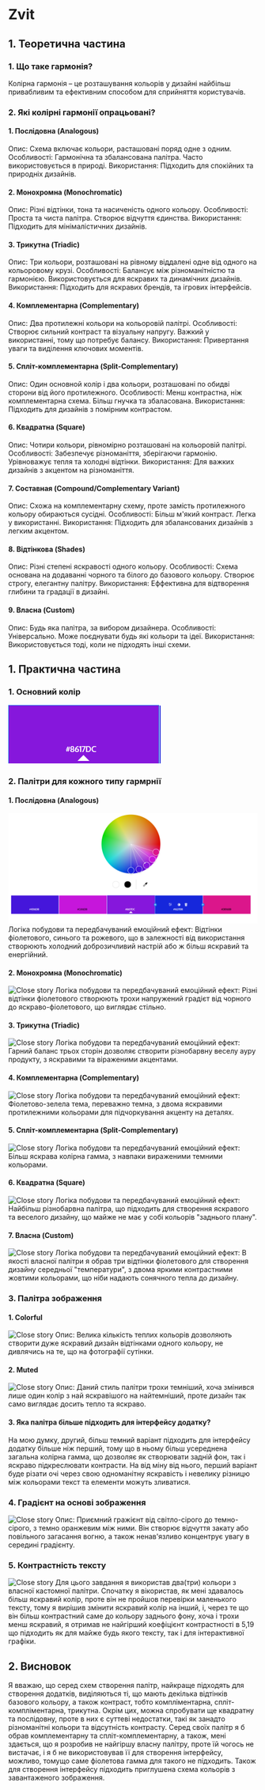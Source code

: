 # Zvit
## 1. Теоретична частина
### 1. Що таке гармонія?
Колірна гармонія – це розташування кольорів у дизайні найбільш привабливим та ефективним способом для сприйняття користувачів.
### 2.	Які колірні гармонії опрацьовані?
#### 1. Послідовна (Analogous)
Опис: Схема включає кольори, расташовані поряд одне з одним.
Особливості:
Гармонічна та збалансована палітра.
Часто використовується в природі.
Використання: Підходить для спокійних та природніх дизайнів.

#### 2. Монохромна (Monochromatic)
Опис: Різні відтінки, тона та насиченість одного кольору.
Особливості:
Проста та чиста палітра.
Створює відчуття єдинства.
Використання: Підходить для мінімалістичних дизайнів.

#### 3. Трикутна (Triadic)
Опис: Три кольори, розташовані на рівному віддалені одне від одного на кольоровому крузі.
Особливості:
Балансує між різноманітністю та гармонією.
Використовується для яскравих та динамічних дизайнів.
Використання: Підходить для яскравих брендів, та ігрових інтерфейсів.

#### 4. Комплементарна (Complementary)
Опис: Два протилежні кольори на кольоровій палітрі.
Особливості:
Створює сильний контраст та візуальну напругу.
Важкий у використанні, тому що потребує балансу.
Використання: Привертання уваги та виділення ключових моментів.

#### 5. Спліт-комплементарна (Split-Complementary)
Опис: Один основной колір і два кольори, розташовані по обидві сторони від його протилежного.
Особливості:
Менш контрастна, ніж комплементарна схема.
Більш гнучка та збаласована.
Використання: Підходить для дизайнів з помірним контрастом.

#### 6. Квадратна (Square)
Опис: Чотири кольори, рівномірно розташовані на кольоровій палітрі.
Особливості:
Забезпечує різноманіття, зберігаючи гармонію.
Урівноважує тепля та холодні відтінки.
Використання: Для важких дизайнів з акцентом на різноманіття.

#### 7. Составная (Compound/Complementary Variant)
Опис: Схожа на комплементарну схему, проте замість протилежного кольору обираються сусідні.
Особливості:
Більш м'який контраст.
Легка у використанні.
Використання: Підходить для збалансованих дизайнів з легким акцентом.

#### 8. Відтінкова (Shades)
Опис: Різні степені яскравості одного кольору.
Особливості:
Схема основана на додаванні чорного та білого до базового кольору.
Створює строгу, елегантну палітру.
Використання: Еффективна для відтворення глибини та градації в дизайні.

#### 9. Власна (Custom)
Опис: Будь яка палітра, за вибором дизайнера.
Особливості:
Універсально.
Може поєднувати будь які кольори та ідеї.
Використання: Використовується тоді, коли не підходять інші схеми.

## 1. Практична частина
### 1. Основний колір
![BaseColor](https://github.com/AndriiDrahniew/UI-UX_Design/blob/main/workshop_2/pictures/BaseColor.png)

### 2. Палітри для кожного типу гармрнії
#### 1. Послідовна (Analogous)
![Anakogus](https://github.com/AndriiDrahniew/UI-UX_Design/blob/main/workshop_2/pictures/Anakogus.png)
Логіка побудови та передбачуваний емоційний ефект: Відтінки фіолетового, синього та рожевого, що в залежності від використання створюють холодний доброзичливий настрій або ж більш яскравий та енергійний. 

#### 2. Монохромна (Monochromatic)
![Close story](https://github.com/AndriiDrahniew/UI-UX_Design/blob/main/workshop_1/pictures/Close%20story.png)
Логіка побудови та передбачуваний емоційний ефект: Різні відтінки фіолетового створюють трохи напружений градієт від чорного до яскраво-фіолетового, що виглядає стільно.

#### 3. Трикутна (Triadic)
![Close story](https://github.com/AndriiDrahniew/UI-UX_Design/blob/main/workshop_1/pictures/Close%20story.png)
Логіка побудови та передбачуваний емоційний ефект: Гарний баланс трьох сторін дозволяє створити різнобарвну веселу ауру продукту, з яскравими та віраженими акцентами.

#### 4. Комплементарна (Complementary)
![Close story](https://github.com/AndriiDrahniew/UI-UX_Design/blob/main/workshop_1/pictures/Close%20story.png)
Логіка побудови та передбачуваний емоційний ефект: Фіолетово-зелела тема, переважно темна, з двома яскравими протилежними кольорами для підчоркування акценту на деталях.

#### 5. Спліт-комплементарна (Split-Complementary)
![Close story](https://github.com/AndriiDrahniew/UI-UX_Design/blob/main/workshop_1/pictures/Close%20story.png)
Логіка побудови та передбачуваний емоційний ефект: Більш яскрава колірна гамма, з навпаки вираженими темними кольорами.

#### 6. Квадратна (Square)
![Close story](https://github.com/AndriiDrahniew/UI-UX_Design/blob/main/workshop_1/pictures/Close%20story.png)
Логіка побудови та передбачуваний емоційний ефект: Найбільш різнобарвна палітра, що підходить для створення яскравого та веселого дизайну, що майже не має у собі кольорів "заднього плану".

#### 7. Власна (Custom)
![Close story](https://github.com/AndriiDrahniew/UI-UX_Design/blob/main/workshop_1/pictures/Close%20story.png)
Логіка побудови та передбачуваний емоційний ефект: В якості власної палітри я обрав три відтінки фіолетового для створення дизайну середньої "температури", з двома яркими контрастними жовтими кольорами, що ніби надають сонячного тепла до дизайну.

### 3. Палітра зображення
#### 1. Colorful
![Close story](https://github.com/AndriiDrahniew/UI-UX_Design/blob/main/workshop_1/pictures/Close%20story.png)
Опис: Велика кількість теплих кольорів дозволяють створити дуже яскравий дизайн відтінками одного кольору, не дивлячись на те, що на фотографії сутінки.

#### 2. Muted
![Close story](https://github.com/AndriiDrahniew/UI-UX_Design/blob/main/workshop_1/pictures/Close%20story.png)
Опис: Даний стиль палітри трохи темніший, хоча змінився лише один колір з най яскравішого на найтемніший, проте дизайн так само виглядає досить тепло та яскраво.

#### 3. Яка палітра більше підходить для інтерфейсу додатку?
На мою думку, другий, більш темний варіант підходить для інтерфейсу додатку більше ніж перший, тому що в ньому більш усереднена загальна колірна гамма, що дозволяє як створювати задній фон, так і яскраво підкреслювати контрасти. На від міну від нього, перший варіант буде різати очі через свою одноманітну яскравість і невелику різницю між кольорами текст та елементи можуть зливатися.

### 4. Градієнт на основі зображення
![Close story](https://github.com/AndriiDrahniew/UI-UX_Design/blob/main/workshop_1/pictures/Close%20story.png)
Опис: Приємний гражієнт від світло-сірого до темно-сірого, з темно оранжевим між ними. Він створює відчуття закату або повільного загасання вогню, а також ненав'язливо концентрує увагу в середині градієнту.

### 5. Контрастність тексту
![Close story](https://github.com/AndriiDrahniew/UI-UX_Design/blob/main/workshop_1/pictures/Close%20story.png)
Для цього завдання я використав два(три) кольори з власної кастомної палітри. Спочатку я вікористав, як мені здавалось більш яскравий колір, проте він не пройшов перевірки маленького тексту, тому я вирішив змінити яскравий колір на інший, і, через те що він більш контрастний саме до кольору заднього фону, хоча і трохи менш яскравий, я отримав не найгірший коефіцієнт контрастності в 5,19 що підходить як для майже будь якого тексту, так і для інтерактивної графіки.

## 2. Висновок
Я вважаю, що серед схем створення палітр, найкраще підходять для створення додатків, виділяються ті, що мають декілька відтінків базового кольору, а також контраст, тобто компліментарна, спліт-компліментарна, трикутна. Окрім цих, можна спробувати ще квадратну та послідовну, проте в них є суттеві недостатки, такі як занадто різноманітні кольори та відсутність контрасту. Серед своїх палітр я б обрав комплементарну та спліт-комплементарну, а також, мені здається, що я розробив не найгіршу власну палітру, проте їй чогось не вистачає, і я б не використовував її для створення інтерфейсу, можливо, томущо саме фіолетова гамма для такого не підходить. Також для створення інтерфейсу підходить приглушена схема кольорів з завантаженого зображення.
